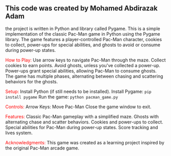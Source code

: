 ## This code was created by Mohamed Abdirazak Adam

the project is written in Python and library called Pygame. This is a simple implementation of the classic Pac-Man game in Python using the Pygame library. The game features a player-controlled Pac-Man character, cookies to collect, power-ups for special abilities, and ghosts to avoid or consume during power-up states.

<span style="color:red"> How to Play: </span>
Use arrow keys to navigate Pac-Man through the maze.
Collect cookies to earn points.
Avoid ghosts, unless you've collected a power-up.
Power-ups grant special abilities, allowing Pac-Man to consume ghosts.
The game has multiple phases, alternating between chasing and scattering behaviors for the ghosts.

<span style="color:red"> Setup:</span>
Install Python (if still needs to be installed).
Install Pygame: `pip install pygame`
Run the game: `python pacman_game.py`

<span style="color:red"> Controls: </span>
Arrow Keys: Move Pac-Man
Close the game window to exit. </span>

<span style="color:red"> Features: </span>
Classic Pac-Man gameplay with a simplified maze.
Ghosts with alternating chase and scatter behaviors.
Cookies and power-ups to collect.
Special abilities for Pac-Man during power-up states.
Score tracking and lives system.

<span style="color:red">  Acknowledgments: </span>
This game was created as a learning project inspired by the original Pac-Man arcade game.
